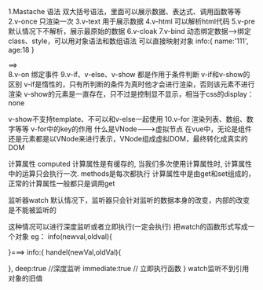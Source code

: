1.Mastache 语法
双大括号语法，里面可以展示数据、表达式、调用函数等等
2.v-once
只渲染一次
3.v-text
用于展示数据
4.v-html
可以解析html代码
5.v-pre
默认情况下不解析，展示最原始的数据
6.v-cloak
7.v-bind
动态绑定数据-->绑定class、style，可以用对象语法和数组语法
可以直接映射对象
info:{
  name:'111',
  age:18
}
<div v-bind="info"></div> ==> <div name="111" age="18"></div>
8.v-on
绑定事件
9.v-if、v-else、v-show
都是作用于条件判断
v-if和v-show的区别
v-if是惰性的，只有所判断的条件为真时他才会进行渲染，否则该元素不进行渲染
v-show的元素是一直存在，只不过是控制显不显示，相当于css的display：none

v-show不支持template、不可以和v-else一起使用
10.v-for
渲染列表、数组、数字等等
v-for中的key的作用
什么是VNode--->虚拟节点
在vue中，无论是组件还是元素都是以VNode来进行表示，VNode组成虚拟DOM，最终转化成真实的DOM

计算属性 computed
计算属性是有缓存的, 当我们多次使用计算属性时, 计算属性中的运算只会执行一次.
methods是每次都执行
计算属性中是由get和set组成的，正常的计算属性一般都只是调用get

监听器watch
默认情况下，监听器只会针对监听的数据本身的改变，内部的改变是不能被监听的

这种情况可以进行深度监听或者立即执行(一定会执行)
把watch的函数形式写成一个对象
eg：
info(newval,oldval){

}===>
info:{
  handel(newVal,oldVal){

  },
  deep:true //深度监听
  immediate:true // 立即执行函数
}
watch监听不到引用对象的旧值
